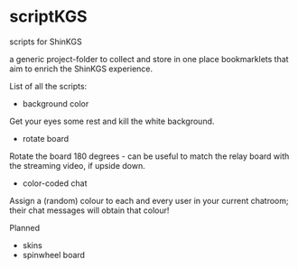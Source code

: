 # scriptKGS
scripts for ShinKGS

a generic project-folder to collect and store in one place bookmarklets that aim to enrich the ShinKGS experience.

List of all the scripts:

 * background color
 
Get your eyes some rest and kill the white background.

 * rotate board
 
Rotate the board 180 degrees - can be useful to match the relay board with the streaming video, if upside down.

 * color-coded chat
 
Assign a (random) colour to each and every user in your current chatroom; their chat messages will obtain that colour! 
 
Planned
 * skins
 * spinwheel board
